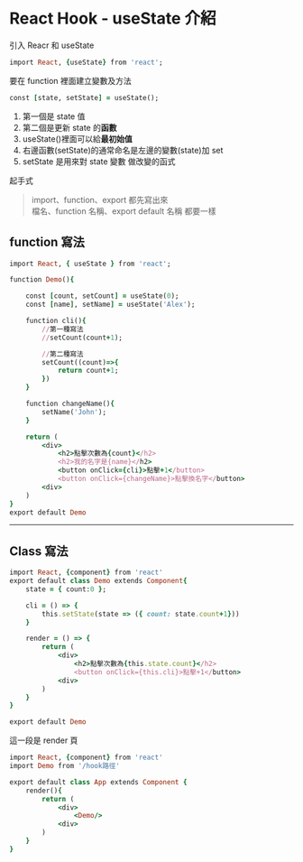 # React Hook - useState 介紹

引入 Reacr 和 useState

```ruby
import React, {useState} from 'react';
```

要在 function 裡面建立變數及方法

```ruby
const [state, setState] = useState();
```

1. 第一個是 state 值
2. 第二個是更新 state 的**函數**
3. useState()裡面可以給**最初始值**
4. 右邊函數(setState)的通常命名是左邊的變數(state)加 set
5. setState 是用來對 state 變數 做改變的函式

起手式

> import、function、export 都先寫出來<br>
> 檔名、function 名稱、export default 名稱 都要一樣<br>

## function 寫法

```ruby
import React, { useState } from 'react';

function Demo(){

    const [count, setCount] = useState(0);
    const [name], setName] = useState('Alex');

    function cli(){
        //第一種寫法
        //setCount(count+1);

        //第二種寫法
        setCount((count)=>{
            return count+1;
        })
    }

    function changeName(){
        setName('John');
    }

    return (
        <div>
            <h2>點擊次數為{count}</h2>
            <h2>我的名字是{name}</h2>
            <button onClick={cli}>點擊+1</button>
            <button onClick={changeName}>點擊換名字</button>
        <div>
    )
}
export default Demo

```

---

## Class 寫法

```ruby
import React, {component} from 'react'
export default class Demo extends Component{
    state = { count:0 };

    cli = () => {
        this.setState(state => ({ count: state.count+1}))
    }

    render = () => {
        return (
            <div>
                <h2>點擊次數為{this.state.count}</h2>
                <button onClick={this.cli}>點擊+1</button>
            <div>
        )
    }
}

export default Demo

```

這一段是 render 頁

```ruby
import React, {component} from 'react'
import Demo from '/hook路徑'

export default class App extends Component {
    render(){
        return (
            <div>
                <Demo/>
            <div>
        )
    }
}

```
